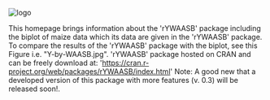 
![logo](https://github.com/user-attachments/assets/11a4a7c1-bcc9-4a30-9f1b-ddb55f642f55)

This homepage brings information about the 'rYWAASB' package including the biplot of maize data which its data are given in the 'rYWAASB' package. To compare the results of the 'rYWAASB' package with the biplot, see this Figure i.e. "Y-by-WAASB.jpg". 'rYWAASB' package hosted on CRAN and can be freely download at: 'https://cran.r-project.org/web/packages/rYWAASB/index.html' Note: A good new that a developed version of this package with more features (v. 0.3) will be released soon!.
